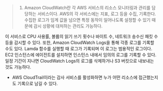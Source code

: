 >1. Amazon CloudWatch란
>	각 AWS 서비스의 리소스 모니터링과 관리를 담당하는 서비스이다. AWS의 각 서비스에는 지표, 로그 등을 수집, 기록한다. 수집한 로그가 임계 값을 넘으면 특정 동작이 일어나도록 설정할 수 있기 때문에 감시 상황에 대처하는 관리도 가능하다. 

이 서비스로 CPU 사용률, 볼륨의 읽기 쓰기 횟수나 바이트 수, 네트워크 송수신 패킷 수 등을 감시할 수 있다. 
또한, Amazon CloudWatch Logs을 통해 각종 로그를 기록할 수도 있다. Lamda 함수를 실행할 때 로그가 기록되며 이 로그는 범용적인 로그이다. EC2 인스턴스에 에이전트를 설치하면 인스턴스 내에서 임의의 로그를 기록할 수 있다. 일정 기간이 지나면 CloudWatch Logs의 로그를 삭제하거나 S3 버킷으로 내보내는 것도 가능하다. 
 
 + AWS CloudTrail이라는 감사 서비스를 활성화하면 누가 어떤 리소스에 접근했는지도 기록으로 남길 수 있다. 